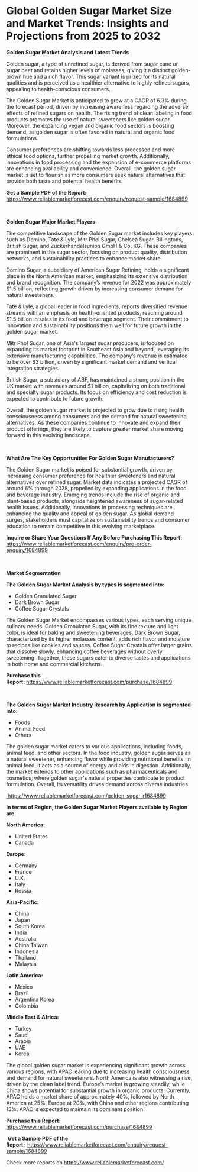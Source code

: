 <p><h1>Global Golden Sugar Market Size and Market Trends: Insights and Projections from 2025 to 2032</h1></p><p><strong>Golden Sugar Market Analysis and Latest Trends</strong></p>
<p><p>Golden sugar, a type of unrefined sugar, is derived from sugar cane or sugar beet and retains higher levels of molasses, giving it a distinct golden-brown hue and a rich flavor. This sugar variant is prized for its natural qualities and is perceived as a healthier alternative to highly refined sugars, appealing to health-conscious consumers.</p><p>The Golden Sugar Market is anticipated to grow at a CAGR of 6.3% during the forecast period, driven by increasing awareness regarding the adverse effects of refined sugars on health. The rising trend of clean labeling in food products promotes the use of natural sweeteners like golden sugar. Moreover, the expanding vegan and organic food sectors is boosting demand, as golden sugar is often favored in natural and organic food formulations.</p><p>Consumer preferences are shifting towards less processed and more ethical food options, further propelling market growth. Additionally, innovations in food processing and the expansion of e-commerce platforms are enhancing availability and convenience. Overall, the golden sugar market is set to flourish as more consumers seek natural alternatives that provide both taste and potential health benefits.</p></p>
<p><strong>Get a Sample PDF of the Report:&nbsp;</strong> <a href="https://www.reliablemarketforecast.com/enquiry/request-sample/1684899?utm_campaign=2929&utm_medium=2&utm_source=Github&utm_content=ia&utm_term=26032025&utm_id=golden-sugar">https://www.reliablemarketforecast.com/enquiry/request-sample/1684899</a></p>
<p>&nbsp;</p>
<p><strong>Golden Sugar Major Market Players</strong></p>
<p><p>The competitive landscape of the Golden Sugar market includes key players such as Domino, Tate & Lyle, Mitr Phol Sugar, Chelsea Sugar, Billingtons, British Sugar, and Zuckerhandelsunion GmbH & Co. KG. These companies are prominent in the sugar sector, focusing on product quality, distribution networks, and sustainability practices to enhance market share.</p><p>Domino Sugar, a subsidiary of American Sugar Refining, holds a significant place in the North American market, emphasizing its extensive distribution and brand recognition. The company’s revenue for 2022 was approximately $1.5 billion, reflecting growth driven by increasing consumer demand for natural sweeteners.</p><p>Tate & Lyle, a global leader in food ingredients, reports diversified revenue streams with an emphasis on health-oriented products, reaching around $1.5 billion in sales in its food and beverage segment. Their commitment to innovation and sustainability positions them well for future growth in the golden sugar market.</p><p>Mitr Phol Sugar, one of Asia's largest sugar producers, is focused on expanding its market footprint in Southeast Asia and beyond, leveraging its extensive manufacturing capabilities. The company’s revenue is estimated to be over $3 billion, driven by significant market demand and vertical integration strategies.</p><p>British Sugar, a subsidiary of ABF, has maintained a strong position in the UK market with revenues around $1 billion, capitalizing on both traditional and specialty sugar products. Its focus on efficiency and cost reduction is expected to contribute to future growth.</p><p>Overall, the golden sugar market is projected to grow due to rising health consciousness among consumers and the demand for natural sweetening alternatives. As these companies continue to innovate and expand their product offerings, they are likely to capture greater market share moving forward in this evolving landscape.</p></p>
<p>&nbsp;</p>
<p><strong>What Are The Key Opportunities For Golden Sugar Manufacturers?</strong></p>
<p><p>The Golden Sugar market is poised for substantial growth, driven by increasing consumer preference for healthier sweeteners and natural alternatives over refined sugar. Market data indicates a projected CAGR of around 6% through 2028, propelled by expanding applications in the food and beverage industry. Emerging trends include the rise of organic and plant-based products, alongside heightened awareness of sugar-related health issues. Additionally, innovations in processing techniques are enhancing the quality and appeal of golden sugar. As global demand surges, stakeholders must capitalize on sustainability trends and consumer education to remain competitive in this evolving marketplace.</p></p>
<p><strong>Inquire or Share Your Questions If Any Before Purchasing This Report:</strong> <a href="https://www.reliablemarketforecast.com/enquiry/pre-order-enquiry/1684899?utm_campaign=2929&utm_medium=2&utm_source=Github&utm_content=ia&utm_term=26032025&utm_id=golden-sugar">https://www.reliablemarketforecast.com/enquiry/pre-order-enquiry/1684899</a></p>
<p>&nbsp;</p>
<p><strong>Market Segmentation</strong></p>
<p><strong>The Golden Sugar Market Analysis by types is segmented into:</strong></p>
<p><ul><li>Golden Granulated Sugar</li><li>Dark Brown Sugar</li><li>Coffee Sugar Crystals</li></ul></p>
<p><p>The Golden Sugar Market encompasses various types, each serving unique culinary needs. Golden Granulated Sugar, with its fine texture and light color, is ideal for baking and sweetening beverages. Dark Brown Sugar, characterized by its higher molasses content, adds rich flavor and moisture to recipes like cookies and sauces. Coffee Sugar Crystals offer larger grains that dissolve slowly, enhancing coffee beverages without overly sweetening. Together, these sugars cater to diverse tastes and applications in both home and commercial kitchens.</p></p>
<p><strong>Purchase this Report:&nbsp;</strong><a href="https://www.reliablemarketforecast.com/purchase/1684899?utm_campaign=2929&utm_medium=2&utm_source=Github&utm_content=ia&utm_term=26032025&utm_id=golden-sugar">https://www.reliablemarketforecast.com/purchase/1684899</a></p>
<p>&nbsp;</p>
<p><strong>The Golden Sugar Market Industry Research by Application is segmented into:</strong></p>
<p><ul><li>Foods</li><li>Animal Feed</li><li>Others</li></ul></p>
<p><p>The golden sugar market caters to various applications, including foods, animal feed, and other sectors. In the food industry, golden sugar serves as a natural sweetener, enhancing flavor while providing nutritional benefits. In animal feed, it acts as a source of energy and aids in digestion. Additionally, the market extends to other applications such as pharmaceuticals and cosmetics, where golden sugar's natural properties contribute to product formulation. Overall, its versatility drives demand across diverse industries.</p></p>
<p><a href="https://www.reliablemarketforecast.com/golden-sugar-r1684899?utm_campaign=2929&utm_medium=2&utm_source=Github&utm_content=ia&utm_term=26032025&utm_id=golden-sugar">&nbsp;https://www.reliablemarketforecast.com/golden-sugar-r1684899</a></p>
<p><strong>In terms of Region, the Golden Sugar Market Players available by Region are:</strong></p>
<p>
    <p> <strong> North America: </strong>
        <ul>
            <li>United States</li>
            <li>Canada</li>
        </ul>
        </p> 
    <p> <strong> Europe: </strong>
        <ul>
            <li>Germany</li>
            <li>France</li>
            <li>U.K.</li>
            <li>Italy</li>
            <li>Russia</li>
        </ul>
        </p> 
    <p> <strong> Asia-Pacific: </strong>
        <ul>
            <li>China</li>
            <li>Japan</li>
            <li>South Korea</li>
            <li>India</li>
            <li>Australia</li>
            <li>China Taiwan</li>
            <li>Indonesia</li>
            <li>Thailand</li>
            <li>Malaysia</li>
        </ul>
        </p> 
    <p> <strong> Latin America: </strong>
        <ul>
            <li>Mexico</li>
            <li>Brazil</li>
            <li>Argentina Korea</li>
            <li>Colombia</li>
        </ul>
        </p> 
    <p> <strong> Middle East & Africa: </strong>
        <ul>
            <li>Turkey</li>
            <li>Saudi</li>
            <li>Arabia</li>
            <li>UAE</li>
            <li>Korea</li>
        </ul>
    </p>
    </p>
<p><p>The global golden sugar market is experiencing significant growth across various regions, with APAC leading due to increasing health consciousness and demand for natural sweeteners. North America is also witnessing a rise, driven by the clean label trend. Europe’s market is growing steadily, while China shows potential for substantial growth in organic products. Currently, APAC holds a market share of approximately 40%, followed by North America at 25%, Europe at 20%, with China and other regions contributing 15%. APAC is expected to maintain its dominant position.</p></p>
<p><strong>Purchase this Report: </strong><a href="https://www.reliablemarketforecast.com/purchase/1684899?utm_campaign=2929&utm_medium=2&utm_source=Github&utm_content=ia&utm_term=26032025&utm_id=golden-sugar">https://www.reliablemarketforecast.com/purchase/1684899</a></p>
<p>&nbsp;<strong>Get a Sample PDF of the Report:&nbsp;&nbsp;</strong><a href="https://www.reliablemarketforecast.com/enquiry/request-sample/1684899?utm_campaign=2929&utm_medium=2&utm_source=Github&utm_content=ia&utm_term=26032025&utm_id=golden-sugar">https://www.reliablemarketforecast.com/enquiry/request-sample/1684899</a></p>
<p><strong></strong></p>
<p>Check more reports on <a href="https://www.reliablemarketforecast.com/?utm_campaign=2929&utm_medium=2&utm_source=Github&utm_content=ia&utm_term=26032025&utm_id=golden-sugar">https://www.reliablemarketforecast.com/</a></p>